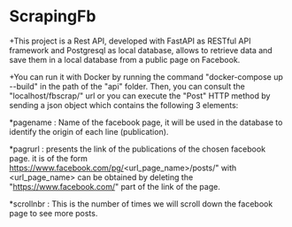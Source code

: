 # ScrapingFb
+This project is a Rest API, developed with FastAPI as RESTful API framework and Postgresql as local database, allows to retrieve data and save them in a local database from a public page on Facebook.

+You can run it with Docker by running the command "docker-compose up --build" in the path of the "api" folder.
Then, you can consult the "localhost/fbscrap/" url or you can execute the "Post" HTTP method by sending a json object which contains the following 3 elements:

*pagename : Name of the facebook page, it will be used in the database to identify the origin of each line (publication).

*pagrurl : presents the link of the publications of the chosen facebook page. it is of the form https://www.facebook.com/pg/<url_page_name>/posts/" with <url_page_name> can be obtained by deleting the "https://www.facebook.com/" part of the link of the page.

*scrollnbr : This is the number of times we will scroll down the facebook page to see more posts.

